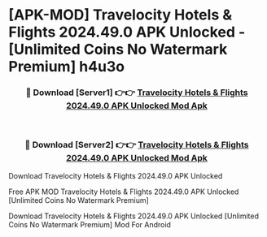 # [APK-MOD] Travelocity Hotels & Flights 2024.49.0 APK Unlocked - [Unlimited Coins No Watermark Premium] h4u3o



<div align="center">
<h3>🔴 Download [Server1] 👉👉 <a href="https://momento.my/?title=Travelocity_Hotels_&_Flights_2024.49.0_APK_Unlocked">Travelocity Hotels & Flights 2024.49.0 APK Unlocked Mod Apk</a></h3><br>

<h3>🔴 Download [Server2] 👉👉 <a href="https://momento.my/?title=Travelocity_Hotels_&_Flights_2024.49.0_APK_Unlocked">Travelocity Hotels & Flights 2024.49.0 APK Unlocked Mod Apk</a></h3>
</div>



Download Travelocity Hotels & Flights 2024.49.0 APK Unlocked 

Free APK MOD Travelocity Hotels & Flights 2024.49.0 APK Unlocked [Unlimited Coins No Watermark Premium]

Download Travelocity Hotels & Flights 2024.49.0 APK Unlocked [Unlimited Coins No Watermark Premium] Mod For Android

